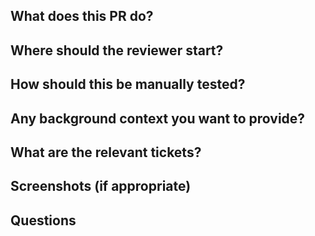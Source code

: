 ## What does this PR do?

## Where should the reviewer start?

## How should this be manually tested?

## Any background context you want to provide?

## What are the relevant tickets?

## Screenshots (if appropriate)

## Questions
